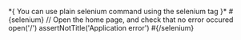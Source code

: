 \*{ You can use plain selenium command using the selenium tag }\* \#{selenium} // Open the home page, and check that no error occured open('/') assertNotTitle('Application error') \#{/selenium}
